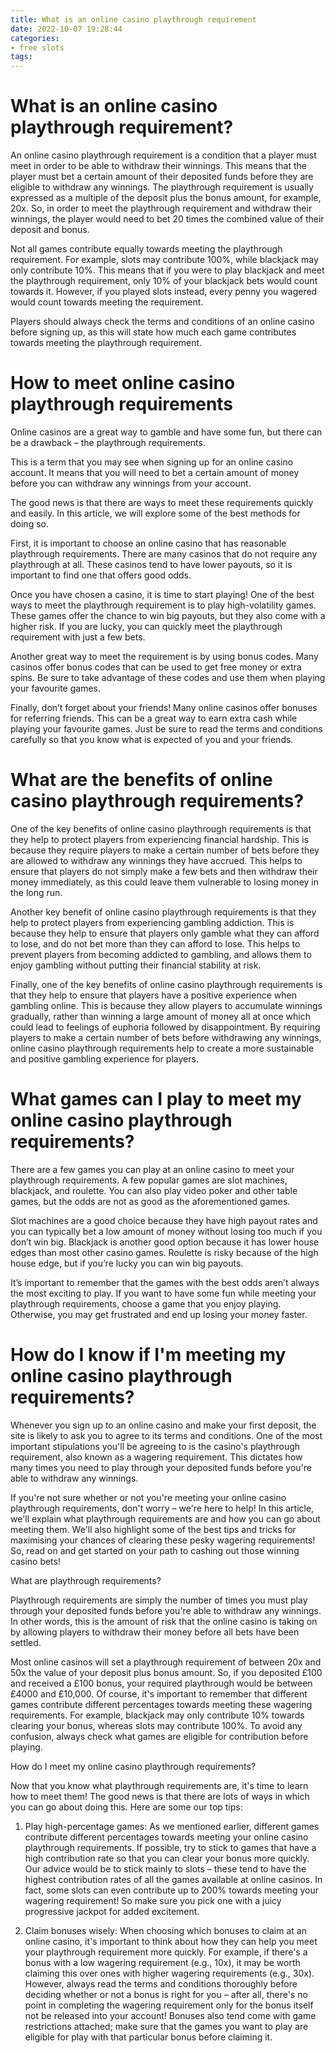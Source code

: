 ```yaml
---
title: What is an online casino playthrough requirement 
date: 2022-10-07 19:28:44
categories:
- free slots
tags:
---
```



#  What is an online casino playthrough requirement? 

An online casino playthrough requirement is a condition that a player must meet in order to be able to withdraw their winnings. This means that the player must bet a certain amount of their deposited funds before they are eligible to withdraw any winnings. The playthrough requirement is usually expressed as a multiple of the deposit plus the bonus amount, for example, 20x. So, in order to meet the playthrough requirement and withdraw their winnings, the player would need to bet 20 times the combined value of their deposit and bonus. 

Not all games contribute equally towards meeting the playthrough requirement. For example, slots may contribute 100%, while blackjack may only contribute 10%. This means that if you were to play blackjack and meet the playthrough requirement, only 10% of your blackjack bets would count towards it. However, if you played slots instead, every penny you wagered would count towards meeting the requirement. 

Players should always check the terms and conditions of an online casino before signing up, as this will state how much each game contributes towards meeting the playthrough requirement.

#  How to meet online casino playthrough requirements 

Online casinos are a great way to gamble and have some fun, but there can be a drawback – the playthrough requirements.

This is a term that you may see when signing up for an online casino account. It means that you will need to bet a certain amount of money before you can withdraw any winnings from your account.

The good news is that there are ways to meet these requirements quickly and easily. In this article, we will explore some of the best methods for doing so.

First, it is important to choose an online casino that has reasonable playthrough requirements. There are many casinos that do not require any playthrough at all. These casinos tend to have lower payouts, so it is important to find one that offers good odds.

Once you have chosen a casino, it is time to start playing! One of the best ways to meet the playthrough requirement is to play high-volatility games. These games offer the chance to win big payouts, but they also come with a higher risk. If you are lucky, you can quickly meet the playthrough requirement with just a few bets.

Another great way to meet the requirement is by using bonus codes. Many casinos offer bonus codes that can be used to get free money or extra spins. Be sure to take advantage of these codes and use them when playing your favourite games.

Finally, don’t forget about your friends! Many online casinos offer bonuses for referring friends. This can be a great way to earn extra cash while playing your favourite games. Just be sure to read the terms and conditions carefully so that you know what is expected of you and your friends.

#  What are the benefits of online casino playthrough requirements? 

One of the key benefits of online casino playthrough requirements is that they help to protect players from experiencing financial hardship. This is because they require players to make a certain number of bets before they are allowed to withdraw any winnings they have accrued. This helps to ensure that players do not simply make a few bets and then withdraw their money immediately, as this could leave them vulnerable to losing money in the long run.

Another key benefit of online casino playthrough requirements is that they help to protect players from experiencing gambling addiction. This is because they help to ensure that players only gamble what they can afford to lose, and do not bet more than they can afford to lose. This helps to prevent players from becoming addicted to gambling, and allows them to enjoy gambling without putting their financial stability at risk.

Finally, one of the key benefits of online casino playthrough requirements is that they help to ensure that players have a positive experience when gambling online. This is because they allow players to accumulate winnings gradually, rather than winning a large amount of money all at once which could lead to feelings of euphoria followed by disappointment. By requiring players to make a certain number of bets before withdrawing any winnings, online casino playthrough requirements help to create a more sustainable and positive gambling experience for players.

#  What games can I play to meet my online casino playthrough requirements? 

There are a few games you can play at an online casino to meet your playthrough requirements. A few popular games are slot machines, blackjack, and roulette. You can also play video poker and other table games, but the odds are not as good as the aforementioned games. 

Slot machines are a good choice because they have high payout rates and you can typically bet a low amount of money without losing too much if you don’t win big. Blackjack is another good option because it has lower house edges than most other casino games. Roulette is risky because of the high house edge, but if you’re lucky you can win big payouts. 

It’s important to remember that the games with the best odds aren’t always the most exciting to play. If you want to have some fun while meeting your playthrough requirements, choose a game that you enjoy playing. Otherwise, you may get frustrated and end up losing your money faster.

#  How do I know if I'm meeting my online casino playthrough requirements?

Whenever you sign up to an online casino and make your first deposit, the site is likely to ask you to agree to its terms and conditions. One of the most important stipulations you'll be agreeing to is the casino's playthrough requirement, also known as a wagering requirement. This dictates how many times you need to play through your deposited funds before you're able to withdraw any winnings.

If you're not sure whether or not you're meeting your online casino playthrough requirements, don't worry – we're here to help! In this article, we'll explain what playthrough requirements are and how you can go about meeting them. We'll also highlight some of the best tips and tricks for maximising your chances of clearing these pesky wagering requirements! So, read on and get started on your path to cashing out those winning casino bets!

What are playthrough requirements?

Playthrough requirements are simply the number of times you must play through your deposited funds before you're able to withdraw any winnings. In other words, this is the amount of risk that the online casino is taking on by allowing players to withdraw their money before all bets have been settled.

Most online casinos will set a playthrough requirement of between 20x and 50x the value of your deposit plus bonus amount. So, if you deposited £100 and received a £100 bonus, your required playthrough would be between £4000 and £10,000. Of course, it's important to remember that different games contribute different percentages towards meeting these wagering requirements. For example, blackjack may only contribute 10% towards clearing your bonus, whereas slots may contribute 100%. To avoid any confusion, always check what games are eligible for contribution before playing.

How do I meet my online casino playthrough requirements?

Now that you know what playthrough requirements are, it's time to learn how to meet them! The good news is that there are lots of ways in which you can go about doing this. Here are some our top tips:

1) Play high-percentage games: As we mentioned earlier, different games contribute different percentages towards meeting your online casino playthrough requirements. If possible, try to stick to games that have a high contribution rate so that you can clear your bonus more quickly. Our advice would be to stick mainly to slots – these tend to have the highest contribution rates of all the games available at online casinos. In fact, some slots can even contribute up to 200% towards meeting your wagering requirement! So make sure you pick one with a juicy progressive jackpot for added excitement.

2) Claim bonuses wisely: When choosing which bonuses to claim at an online casino, it's important to think about how they can help you meet your playthrough requirement more quickly. For example, if there's a bonus with a low wagering requirement (e.g., 10x), it may be worth claiming this over ones with higher wagering requirements (e.g., 30x). However, always read the terms and conditions thoroughly before deciding whether or not a bonus is right for you – after all, there's no point in completing the wagering requirement only for the bonus itself not be released into your account! Bonuses also tend come with game restrictions attached; make sure that the games you want to play are eligible for play with that particular bonus before claiming it.